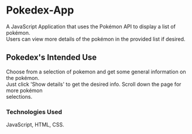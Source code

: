 # Pokedex-App

A JavaScript Application that uses the Pokémon API to display a list of pokémon.  
Users can view more details of the pokémon in the provided list if desired. 

## Pokedex's Intended Use
Choose from a selection of pokemon and get some general information on the pokémon.  
Just click 'Show details' to get the desired info. Scroll down the page for more pokémon  
selections.  



### Technologies Used
JavaScript, HTML, CSS.

